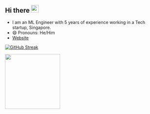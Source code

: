 ## Hi there <a href="https://www.kurianbenoy.com/"><img src="https://media.giphy.com/media/hvRJCLFzcasrR4ia7z/giphy.gif" width="25px"></a>

- I am an ML Engineer with 5 years of experience working in a Tech startup, Singapore.
- 😄 Pronouns: He/Him
- [Website](https://kurianbenoy.com/)

[![GitHub Streak](https://streak-stats.demolab.com?user=kurianbenoy&exclude_days=Sun%2CSat)](https://git.io/streak-stats)

<img height="180em" src="https://github-readme-stats-eight-theta.vercel.app/api?username=kurianbenoy&show_icons=true&include_all_commits=true&count_private=true"/>
<!--

[![GitHub Streak](https://streak-stats.demolab.com?user=kurianbenoy)](https://git.io/streak-stats)

### Hit Counter

![Visitor Count](https://profile-counter.glitch.me/kurianbenoy/count.svg)

**kurianbenoy/kurianbenoy** is a ✨ _special_ ✨ repository because its `README.md` (this file) appears on your GitHub profile.

Here are some ideas to get you started:

- 🔭 I’m currently working on ...
- 🌱 I’m currently learning ...
- 👯 I’m looking to collaborate on ...
- 🤔 I’m looking for help with ...
- 💬 Ask me about ...
- 📫 How to reach me: ...
- 😄 Pronouns: ...
- ⚡ Fun fact: ...
-->
